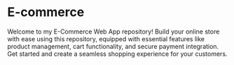 # E-commerce
Welcome to my E-Commerce Web App repository! Build your online store with ease using this repository, equipped with essential features like product management, cart functionality, and secure payment integration. Get started and create a seamless shopping experience for your customers.
